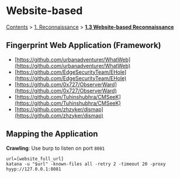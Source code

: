 # Website-based

[Contents](broken-reference) > [1. Reconnaissance](broken-reference) > [**1.3 Website-based Reconnaissance**](website-based.md)

## Fingerprint Web Application (Framework) <a href="#fingerprint-web-application-framework" id="fingerprint-web-application-framework"></a>

* [https://github.com/urbanadventurer/WhatWeb](https://github.com/urbanadventurer/WhatWeb)
* [https://github.com/EdgeSecurityTeam/EHole](https://github.com/EdgeSecurityTeam/EHole)
* [https://github.com/0x727/ObserverWard](https://github.com/0x727/ObserverWard)
* [https://github.com/Tuhinshubhra/CMSeeK](https://github.com/Tuhinshubhra/CMSeeK)
* [https://github.com/zhzyker/dismap](https://github.com/zhzyker/dismap)

## Mapping the Application

**Crawling**: Use burp to listen on port `8081`

```
url=[website_full_url]
katana -u "$url" -known-files all -retry 2 -timeout 20 -proxy hyyp://127.0.0.1:8081
```
